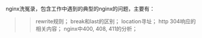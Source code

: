 nginx洗冤录，包含工作中遇到的典型的nginx的问题，主要有：
>>rewrite规则；
>>break和last的区别；
>>location寻址；
>>http 304响应的相关内容；
>>nginx中400, 408, 411的分析；



